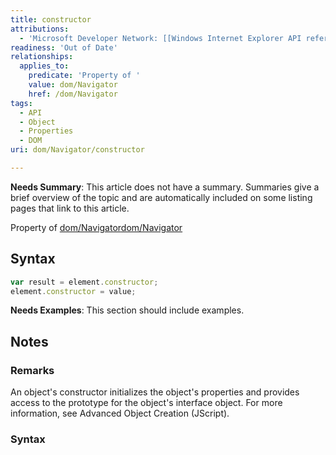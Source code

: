 ```yaml
---
title: constructor
attributions:
  - 'Microsoft Developer Network: [[Windows Internet Explorer API reference](http://msdn.microsoft.com/en-us/library/ie/hh828809%28v=vs.85%29.aspx) Article]'
readiness: 'Out of Date'
relationships:
  applies_to:
    predicate: 'Property of '
    value: dom/Navigator
    href: /dom/Navigator
tags:
  - API
  - Object
  - Properties
  - DOM
uri: dom/Navigator/constructor

---
```

**Needs Summary**: This article does not have a summary. Summaries give a brief overview of the topic and are automatically included on some listing pages that link to this article.

Property of [dom/Navigator](/dom/Navigator)[dom/Navigator](/dom/Navigator)

## Syntax

``` js
var result = element.constructor;
element.constructor = value;
```

**Needs Examples**: This section should include examples.

## Notes

### Remarks

An object's constructor initializes the object's properties and provides access to the prototype for the object's interface object. For more information, see Advanced Object Creation (JScript).

### Syntax
